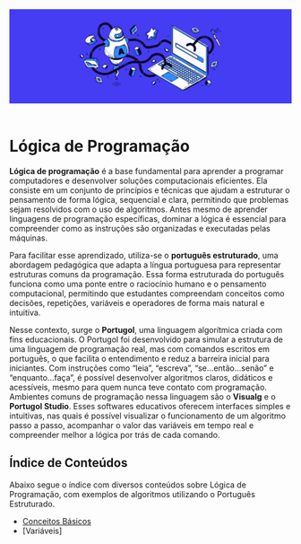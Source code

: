 <div align="center">
  <a href="https://github.com/joseferreira-dev/my-study-notes/tree/main/logica-de-programacao"><img src="./contents/banner-lp.png"></a>
</div>
<br>

# Lógica de Programação

**Lógica de programação** é a base fundamental para aprender a programar computadores e desenvolver soluções computacionais eficientes. Ela consiste em um conjunto de princípios e técnicas que ajudam a estruturar o pensamento de forma lógica, sequencial e clara, permitindo que problemas sejam resolvidos com o uso de algoritmos. Antes mesmo de aprender linguagens de programação específicas, dominar a lógica é essencial para compreender como as instruções são organizadas e executadas pelas máquinas.

Para facilitar esse aprendizado, utiliza-se o **português estruturado**, uma abordagem pedagógica que adapta a língua portuguesa para representar estruturas comuns da programação. Essa forma estruturada do português funciona como uma ponte entre o raciocínio humano e o pensamento computacional, permitindo que estudantes compreendam conceitos como decisões, repetições, variáveis e operadores de forma mais natural e intuitiva.

Nesse contexto, surge o **Portugol**, uma linguagem algorítmica criada com fins educacionais. O Portugol foi desenvolvido para simular a estrutura de uma linguagem de programação real, mas com comandos escritos em português, o que facilita o entendimento e reduz a barreira inicial para iniciantes. Com instruções como “leia”, “escreva”, “se...então...senão” e “enquanto...faça”, é possível desenvolver algoritmos claros, didáticos e acessíveis, mesmo para quem nunca teve contato com programação. Ambientes comuns de programação nessa linguagem são o **Visualg** e o **Portugol Studio**. Esses softwares educativos oferecem interfaces simples e intuitivas, nas quais é possível visualizar o funcionamento de um algoritmo passo a passo, acompanhar o valor das variáveis em tempo real e compreender melhor a lógica por trás de cada comando.

## Índice de Conteúdos

Abaixo segue o índice com diversos conteúdos sobre Lógica de Programação, com exemplos de algoritmos utilizando o Português Estruturado.

- [Conceitos Básicos](01-conceitos-basicos.md)
- [Variáveis]
